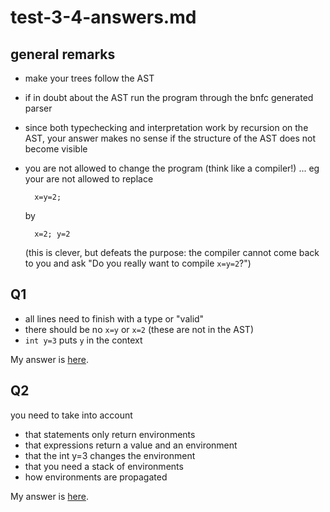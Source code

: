 # test-3-4-answers.md

## general remarks

- make your trees follow the AST
- if in doubt about the AST run the program through the bnfc generated parser
- since both typechecking and interpretation work by recursion on the AST, your answer makes no sense if the structure of the AST does not become visible

- you are not allowed to change the program (think like a compiler!) ... eg your are not allowed to replace

        x=y=2;
    by 

        x=2; y=2
    
    (this is clever, but defeats the purpose: the compiler cannot come back to you and ask "Do you really want to compile `x=y=2`?")


## Q1

- all lines need to finish with a type or "valid"
- there should be no `x=y` or `x=2` (these are not in the AST)
- `int y=3` puts `y` in the context

My answer is [here](q1-answer.jpg).


## Q2
you need to take into account
- that statements only return environments
- that expressions return a value and an environment
- that the int y=3 changes the environment
- that you need a stack of environments
- how environments are propagated

My answer is [here](q2-answer.jpg).
